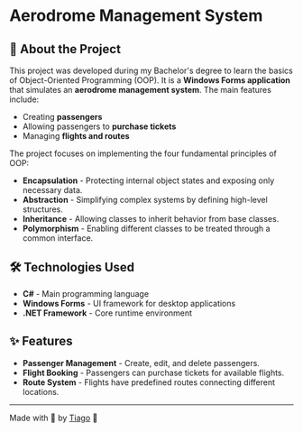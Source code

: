 # Aerodrome Management System

## 🚀 About the Project
This project was developed during my Bachelor's degree to learn the basics of Object-Oriented Programming (OOP). It is a **Windows Forms application** that simulates an **aerodrome management system**. The main features include:

- Creating **passengers**
- Allowing passengers to **purchase tickets**
- Managing **flights and routes**

The project focuses on implementing the four fundamental principles of OOP:
- **Encapsulation** - Protecting internal object states and exposing only necessary data.
- **Abstraction** - Simplifying complex systems by defining high-level structures.
- **Inheritance** - Allowing classes to inherit behavior from base classes.
- **Polymorphism** - Enabling different classes to be treated through a common interface.

## 🛠 Technologies Used
- **C#** - Main programming language
- **Windows Forms** - UI framework for desktop applications
- **.NET Framework** - Core runtime environment

## ✨ Features
- **Passenger Management** - Create, edit, and delete passengers.
- **Flight Booking** - Passengers can purchase tickets for available flights.
- **Route System** - Flights have predefined routes connecting different locations.

---
Made with 💙 by [Tiago](https://github.com/TFX19) 🚀
